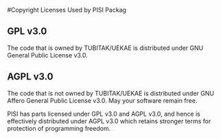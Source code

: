 #Copyright Licenses Used by PISI Packag

## GPL v3.0

The code that is owned by TUBITAK/UEKAE is distributed under GNU General Public License v3.0.

## AGPL v3.0

The code that is not owned by TUBITAK/UEKAE is distributed under GNU Affero General Public License v3.0. 
May your software remain free.

PISI has parts licensed under GPL v3.0 and AGPL v3.0, and hence is effectively distributed under AGPL v3.0
which retains stronger terms for protection of programming freedom.
